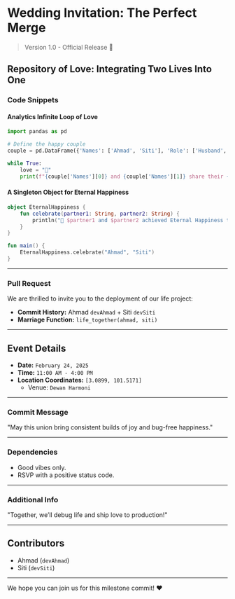 # Wedding Invitation: **The Perfect Merge**

> Version 1.0 - Official Release 🚀  

## Repository of Love: Integrating Two Lives Into One

### Code Snippets
#### Analytics Infinite Loop of Love
```python
import pandas as pd

# Define the happy couple
couple = pd.DataFrame({'Names': ['Ahmad', 'Siti'], 'Role': ['Husband', 'Wife']})

while True:
    love = "💖"
    print(f"{couple['Names'][0]} and {couple['Names'][1]} share their {love} forever!")
```

#### A Singleton Object for Eternal Happiness
```kotlin
object EternalHappiness {
    fun celebrate(partner1: String, partner2: String) {
        println("🌟 $partner1 and $partner2 achieved Eternal Happiness together! 🌟")
    }
}

fun main() {
    EternalHappiness.celebrate("Ahmad", "Siti")
}
```

---

### Pull Request  
We are thrilled to invite you to the deployment of our life project:  

- **Commit History:** Ahmad `devAhmad` + Siti `devSiti`  
- **Marriage Function:** `life_together(ahmad, siti)`  

---

## Event Details  

- **Date:** `February 24, 2025`  
- **Time:** `11:00 AM - 4:00 PM`  
- **Location Coordinates:** `[3.0899, 101.5171]`  
  - Venue: `Dewan Harmoni`  

---

### Commit Message  
"May this union bring consistent builds of joy and bug-free happiness."  

---

### Dependencies  
- Good vibes only.  
- RSVP with a positive status code.  

---

### Additional Info  
"Together, we’ll debug life and ship love to production!"

---

## Contributors  
- Ahmad (`devAhmad`)  
- Siti (`devSiti`)  

---

We hope you can join us for this milestone commit! ❤️
